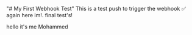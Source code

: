 "# My First Webhook Test" 
This is a test push to trigger the webhook ✅
again here im!.
final test's!

hello it's me Mohammed
